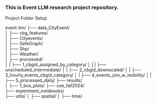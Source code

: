 ### This is Event LLM research project repository.

Project Folder Setup 

event-llm/
├── data_CityEvent/         
│   ├── cbg_features/       
│   ├── Cityevents/         
│   ├── SafeGraph/         
│   ├── Shp/         
│   ├── Weather/         
│   ├── processed/         
│   |   ├── 1_cbgid_assigned_by_category/
│   |   |   ├── unscheduled_intermediate/
│   |   ├── 2_cbgid_downscaled/
│   |   ├── 3_hourly_events_cbgid_category/
│   |   ├── 4_events_join_w_mobility/
│   |   ├── 5_processed_daily/
├── results/         
│   ├── 1_box_plots/
├── coe_fall2024/         
├── experiment_notebooks/         
├── utils/ 
│   ├── spatial/
│   ├── time/